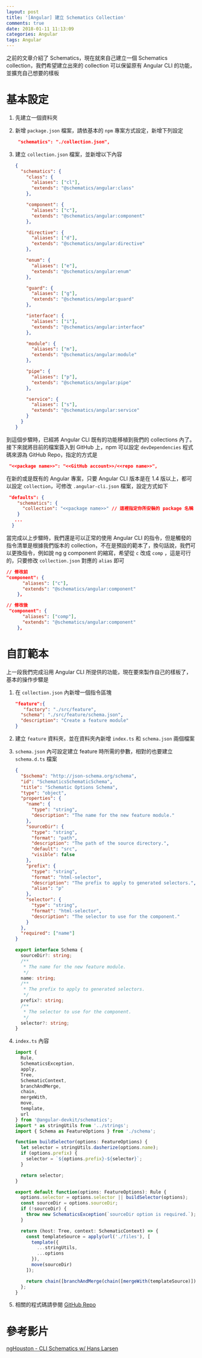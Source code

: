 ```yaml
---
layout: post
title: '[Angular] 建立 Schematics Collection'
comments: true
date: 2018-01-11 11:13:09
categories: Angular
tags: Angular
---
```


之前的文章介紹了 Schematics，現在就來自己建立一個 Schematics collection，我們希望建立出來的 collection 可以保留原有 Angular CLI 的功能，並擴充自己想要的樣板

<!-- more -->

# 基本設定

1. 先建立一個資料夾

2. 新增 `package.json` 檔案，請依基本的 `npm` 專案方式設定，新增下列設定

   ```json
    "schematics": "./collection.json",
   ```

3. 建立 `collection.json` 檔案，並新增以下內容

   ```json
   {
     "schematics": {
       "class": {
         "aliases": ["cl"],
         "extends": "@schematics/angular:class"
       },

       "component": {
         "aliases": ["c"],
         "extends": "@schematics/angular:component"
       },

       "directive": {
         "aliases": ["d"],
         "extends": "@schematics/angular:directive"
       },

       "enum": {
         "aliases": ["e"],
         "extends": "@schematics/angular:enum"
       },

       "guard": {
         "aliases": ["g"],
         "extends": "@schematics/angular:guard"
       },

       "interface": {
         "aliases": ["i"],
         "extends": "@schematics/angular:interface"
       },

       "module": {
         "aliases": ["m"],
         "extends": "@schematics/angular:module"
       },

       "pipe": {
         "aliases": ["p"],
         "extends": "@schematics/angular:pipe"
       },

       "service": {
         "aliases": ["s"],
         "extends": "@schematics/angular:service"
       }
     }
   }
   ```

到這個步驟時，已經將 Angular CLI 既有的功能移植到我們的 collections 內了。接下來就將目前的檔案簽入到 GitHub 上，npm 可以設定 `devDependencies` 程式碼來源為 GitHub Repo，指定的方式是

```json
 "<<package name>>": "<<GitHub account>>/<<repo name>>",
```

在新的或是既有的 Angular 專案，只要 Angular CLI 版本是在 1.4 版以上，都可以設定 `collection`，可修改 `.angular-cli.json` 檔案，設定方式如下

```json
 "defaults": {    
    "schematics": {
      "collection": "<<package name>>" // 這裡指定你所安裝的 package 名稱
    }
   ...
  }
```

當完成以上步驟時，我們還是可以正常的使用 Angular CLI 的指令，但是觸發的指令清單是根據我們版本的 collection，不在是預設的範本了，換句話說，我們可以更換指令，例如說 ng g component 的縮寫，希望從 `c` 改成 `comp` ，這是可行的，只要修改 `collection.json` 對應的 `alias` 即可

```json
// 修改前
"component": {
      "aliases": ["c"],
      "extends": "@schematics/angular:component"
    },

// 修改後
 "component": {
      "aliases": ["comp"],
      "extends": "@schematics/angular:component"
    },
```

# 自訂範本

上一段我們完成沿用 Angular CLI 所提供的功能，現在要來製作自己的樣板了，基本的操作步驟是

1. 在 `collection.json` 內新增一個指令區塊

   ```json
   "feature":{
      "factory": "./src/feature",
     "schema": "./src/feature/schema.json",
     "description": "Create a feature module"
   }
   ```

2. 建立 `feature` 資料夾，並在資料夾內新增 `index.ts` 和 `schema.json` 兩個檔案

3. `schema.json` 內可設定建立 feature 時所需的參數，相對的也要建立 `schema.d.ts` 檔案

   ```json
   {
     "$schema": "http://json-schema.org/schema",
     "id": "SchematicsSchematicSchema",
     "title": "Schematic Options Schema",
     "type": "object",
     "properties": {
       "name": {
         "type": "string",
         "description": "The name for the new feature module."
       },
       "sourceDir": {
         "type": "string",
         "format": "path",
         "description": "The path of the source directory.",
         "default": "src",
         "visible": false
       },
       "prefix": {
         "type": "string",
         "format": "html-selector",
         "description": "The prefix to apply to generated selectors.",
         "alias": "p"
       },
       "selector": {
         "type": "string",
         "format": "html-selector",
         "description": "The selector to use for the component."
       }
     },
     "required": ["name"]
   }

   ```

   ```typescript
   export interface Schema {
     sourceDir?: string;
     /**
      * The name for the new feature module.
      */
     name: string;
     /**
      * The prefix to apply to generated selectors.
      */
     prefix?: string;
     /**
      * The selector to use for the component.
      */
     selector?: string;
   }

   ```

4. `index.ts` 內容

   ```typescript
   import {
     Rule,
     SchematicsException,
     apply,
     Tree,
     SchematicContext,
     branchAndMerge,
     chain,
     mergeWith,
     move,
     template,
     url
   } from '@angular-devkit/schematics';
   import * as stringUtils from '../strings';
   import { Schema as FeatureOptions } from './schema';

   function buildSelector(options: FeatureOptions) {
     let selector = stringUtils.dasherize(options.name);
     if (options.prefix) {
       selector = `${options.prefix}-${selector}`;
     }

     return selector;
   }

   export default function(options: FeatureOptions): Rule {
     options.selector = options.selector || buildSelector(options);
     const sourceDir = options.sourceDir;
     if (!sourceDir) {
       throw new SchematicsException(`sourceDir option is required.`);
     }

     return (host: Tree, context: SchematicContext) => {
       const templateSource = apply(url('./files'), [
         template({
           ...stringUtils,
           ...options
         }),
         move(sourceDir)
       ]);

       return chain([branchAndMerge(chain([mergeWith(templateSource)]))])(host, context);
     };
   }

   ```

5. 相關的程式碼請參閱 [GitHub Repo](https://github.com/chgc/demo-schematics)


# 參考影片

[ngHouston - CLI Schematics w/ Hans Larsen](https://youtu.be/MpjHW2_w83Q)